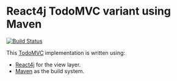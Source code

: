 # React4j TodoMVC variant using Maven

[![Build Status](https://secure.travis-ci.org/react4j/react4j-todomvc.svg?branch=raw_maven_j2cl)](http://travis-ci.org/react4j/react4j-todomvc)

This [TodoMVC](http://todomvc.com/) implementation is written using:

* [React4j](https://react4j.github.io) for the view layer.
* [Maven](https://maven.apache.org) as the build system.
